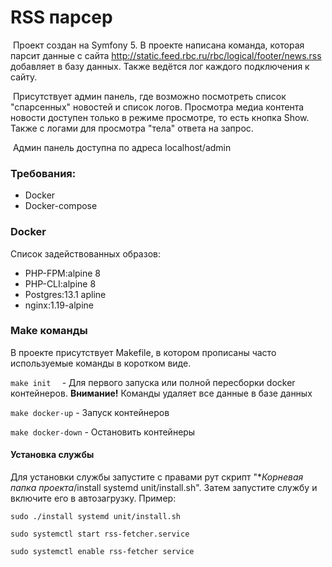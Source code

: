 # RSS парсер

​	Проект создан на Symfony 5. В проекте написана команда, которая парсит данные с сайта http://static.feed.rbc.ru/rbc/logical/footer/news.rss добавляет в базу данных. Также ведётся лог каждого подключения к сайту.



​	Присутствует админ панель, где возможно посмотреть список "спарсенных" новостей и список логов. Просмотра медиа контента новости доступен только в режиме просмотре, то есть кнопка Show. Также с логами для просмотра "тела" ответа на запрос.

​	Админ панель доступна по адреса localhost/admin

### Требования:

 - Docker
 - Docker-compose



### Docker

Список задействованных образов:

- PHP-FPM:alpine 8
- PHP-CLI:alpine 8
- Postgres:13.1 apline
- nginx:1.19-alpine



### Make команды

В проекте присутствует Makefile, в котором прописаны часто используемые команды в коротком виде.

`make init	`   -  Для первого запуска или полной пересборки docker контейнеров. **Внимание!** Команды удаляет все данные в базе данных

`make docker-up`   - Запуск контейнеров

`make docker-down`  - Остановить контейнеры



#### Установка службы

Для установки службы запустите с правами рут скрипт "**Корневая папка проекта*/install systemd unit/install.sh". Затем запустите службу и включите его в автозагрузку. Пример:

`sudo ./install systemd unit/install.sh`

`sudo systemctl start rss-fetcher.service`

`sudo systemctl enable rss-fetcher service` 
